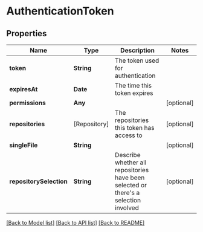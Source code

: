 # AuthenticationToken

## Properties
Name | Type | Description | Notes
------------ | ------------- | ------------- | -------------
**token** | **String** | The token used for authentication | 
**expiresAt** | **Date** | The time this token expires | 
**permissions** | **Any** |  | [optional] 
**repositories** | [Repository] | The repositories this token has access to | [optional] 
**singleFile** | **String** |  | [optional] 
**repositorySelection** | **String** | Describe whether all repositories have been selected or there&#39;s a selection involved | [optional] 

[[Back to Model list]](../README.md#documentation-for-models) [[Back to API list]](../README.md#documentation-for-api-endpoints) [[Back to README]](../README.md)


